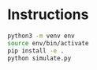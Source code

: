 # Instructions

```bash 
python3 -m venv env
source env/bin/activate
pip install -e .
python simulate.py
```
